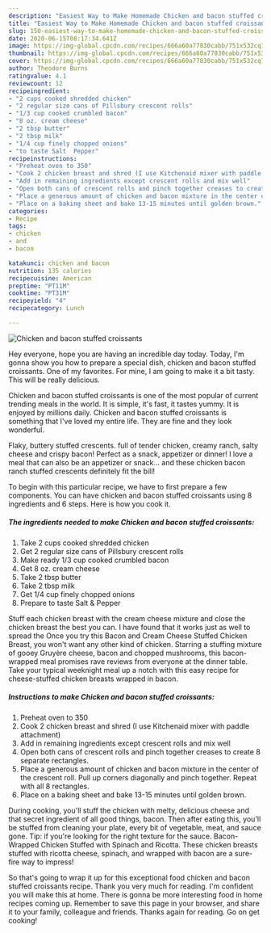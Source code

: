 ```yaml
---
description: "Easiest Way to Make Homemade Chicken and bacon stuffed croissants"
title: "Easiest Way to Make Homemade Chicken and bacon stuffed croissants"
slug: 150-easiest-way-to-make-homemade-chicken-and-bacon-stuffed-croissants
date: 2020-06-15T08:17:34.641Z
image: https://img-global.cpcdn.com/recipes/666a60a77830cabb/751x532cq70/chicken-and-bacon-stuffed-croissants-recipe-main-photo.jpg
thumbnail: https://img-global.cpcdn.com/recipes/666a60a77830cabb/751x532cq70/chicken-and-bacon-stuffed-croissants-recipe-main-photo.jpg
cover: https://img-global.cpcdn.com/recipes/666a60a77830cabb/751x532cq70/chicken-and-bacon-stuffed-croissants-recipe-main-photo.jpg
author: Theodore Burns
ratingvalue: 4.1
reviewcount: 12
recipeingredient:
- "2 cups cooked shredded chicken"
- "2 regular size cans of Pillsbury crescent rolls"
- "1/3 cup cooked crumbled bacon"
- "8 oz. cream cheese"
- "2 tbsp butter"
- "2 tbsp milk"
- "1/4 cup finely chopped onions"
- "to taste Salt  Pepper"
recipeinstructions:
- "Preheat oven to 350"
- "Cook 2 chicken breast and shred (I use Kitchenaid mixer with paddle attachment)"
- "Add in remaining ingredients except crescent rolls and mix well"
- "Open both cans of crescent rolls and pinch together creases to create 8 separate rectangles."
- "Place a generous amount of chicken and bacon mixture in the center of the crescent roll. Pull up corners diagonally and pinch together. Repeat with all 8 rectangles."
- "Place on a baking sheet and bake 13-15 minutes until golden brown."
categories:
- Recipe
tags:
- chicken
- and
- bacon

katakunci: chicken and bacon 
nutrition: 135 calories
recipecuisine: American
preptime: "PT11M"
cooktime: "PT31M"
recipeyield: "4"
recipecategory: Lunch

---
```



![Chicken and bacon stuffed croissants](https://img-global.cpcdn.com/recipes/666a60a77830cabb/751x532cq70/chicken-and-bacon-stuffed-croissants-recipe-main-photo.jpg)

Hey everyone, hope you are having an incredible day today. Today, I'm gonna show you how to prepare a special dish, chicken and bacon stuffed croissants. One of my favorites. For mine, I am going to make it a bit tasty. This will be really delicious.

Chicken and bacon stuffed croissants is one of the most popular of current trending meals in the world. It is simple, it's fast, it tastes yummy. It is enjoyed by millions daily. Chicken and bacon stuffed croissants is something that I've loved my entire life. They are fine and they look wonderful.

Flaky, buttery stuffed crescents. full of tender chicken, creamy ranch, salty cheese and crispy bacon! Perfect as a snack, appetizer or dinner! I love a meal that can also be an appetizer or snack… and these chicken bacon ranch stuffed crescents definitely fit the bill!


To begin with this particular recipe, we have to first prepare a few components. You can have chicken and bacon stuffed croissants using 8 ingredients and 6 steps. Here is how you cook it.

<!--inarticleads1-->

##### The ingredients needed to make Chicken and bacon stuffed croissants:

1. Take 2 cups cooked shredded chicken
1. Get 2 regular size cans of Pillsbury crescent rolls
1. Make ready 1/3 cup cooked crumbled bacon
1. Get 8 oz. cream cheese
1. Take 2 tbsp butter
1. Take 2 tbsp milk
1. Get 1/4 cup finely chopped onions
1. Prepare to taste Salt &amp; Pepper


Stuff each chicken breast with the cream cheese mixture and close the chicken breast the best you can. I have found that it works just as well to spread the Once you try this Bacon and Cream Cheese Stuffed Chicken Breast, you won&#39;t want any other kind of chicken. Starring a stuffing mixture of gooey Gruyère cheese, bacon and chopped mushrooms, this bacon-wrapped meal promises rave reviews from everyone at the dinner table. Take your typical weeknight meal up a notch with this easy recipe for cheese-stuffed chicken breasts wrapped in bacon. 

<!--inarticleads2-->

##### Instructions to make Chicken and bacon stuffed croissants:

1. Preheat oven to 350
1. Cook 2 chicken breast and shred (I use Kitchenaid mixer with paddle attachment)
1. Add in remaining ingredients except crescent rolls and mix well
1. Open both cans of crescent rolls and pinch together creases to create 8 separate rectangles.
1. Place a generous amount of chicken and bacon mixture in the center of the crescent roll. Pull up corners diagonally and pinch together. Repeat with all 8 rectangles.
1. Place on a baking sheet and bake 13-15 minutes until golden brown.


During cooking, you&#39;ll stuff the chicken with melty, delicious cheese and that secret ingredient of all good things, bacon. Then after eating this, you&#39;ll be stuffed from cleaning your plate, every bit of vegetable, meat, and sauce gone. Tip: if you&#39;re looking for the right texture for the sauce. Bacon-Wrapped Chicken Stuffed with Spinach and Ricotta. These chicken breasts stuffed with ricotta cheese, spinach, and wrapped with bacon are a sure-fire way to impress! 

So that's going to wrap it up for this exceptional food chicken and bacon stuffed croissants recipe. Thank you very much for reading. I'm confident you will make this at home. There is gonna be more interesting food in home recipes coming up. Remember to save this page in your browser, and share it to your family, colleague and friends. Thanks again for reading. Go on get cooking!
